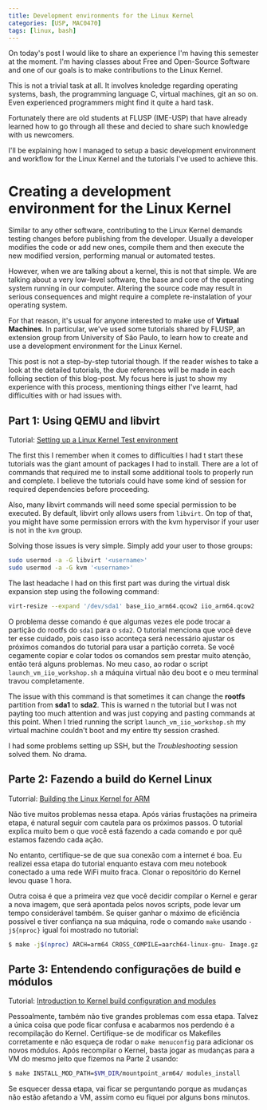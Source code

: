 ```yaml
---
title: Development environments for the Linux Kernel
categories: [USP, MAC0470]
tags: [linux, bash]
---
```


On today's post I would like to share an experience I'm having this semester at the moment.
I'm having classes about Free and Open-Source Software and one of our goals is to make
contributions to the Linux Kernel.

This is not a trivial task at all. It involves knoledge regarding operating systems, bash,
the programming language C, virtual machines, git an so on. Even experienced programmers
might find it quite a hard task.

Fortunately there are old students at FLUSP (IME-USP) that have already learned how to
go through all these and decied to share such knowledge with us newcomers.

I'll be explaining how I managed to setup a basic development environment and workflow
for the Linux Kernel and the tutorials I've used to achieve this.

# Creating a development environment for the Linux Kernel

Similar to any other software, contributing to the Linux Kernel demands testing changes
before publishing from the developer. Usually a developer modifies the code or add new ones,
compile them and then execute the new modified version, performing manual or automated testes.

However, when we are talking about a kernel, this is not that simple. We are talking about a
very low-level software, the base and core of the operating system running in our computer.
Altering the source code may result in serious consequences and might require a complete
re-instalation of your operating system.

For that reason, it's usual for anyone interested to make use of **Virtual Machines**.
In particular, we've used some tutorials shared by FLUSP, an extension group from University
of São Paulo, to learn how to create and use a development environment for the Linux Kernel.

This post is not a step-by-step tutorial though. If the reader wishes to take a look at
the detailed tutorials, the due references will be made in each folloing section of
this blog-post. My focus here is just to show my experience with this process, mentioning
things either I've learnt, had difficulties with or had issues with.

## Part 1: Using QEMU and libvirt

Tutorial: [Setting up a Linux Kernel Test environment](https://flusp.ime.usp.br/kernel/qemu-libvirt-setup/)

The first this I remember when it comes to difficulties I had t start these tutorials
was the giant amount of packages I had to install. There are a lot of commands that
required me to install some additional tools to properly run and complete. I believe
the tutorials could have some kind of session for required dependencies before proceeding.

Also, many libvirt commands will need some special permission to be executed. By default,
libvirt only allows users from `libvirt`. On top of that, you might have some permission
errors with the kvm hypervisor if your user is not in the `kvm` group.

Solving those issues is very simple. Simply add your user to those groups:

```bash
sudo usermod -a -G libvirt '<username>'
sudo usermod -a -G kvm '<username>'
```

The last headache I had on this first part was during the virtual disk expansion step
using the following command:

```bash
virt-resize --expand '/dev/sda1' base_iio_arm64.qcow2 iio_arm64.qcow2
```

O problema desse comando é que algumas vezes ele pode trocar a partição do rootfs
do `sda1` para o `sda2`. O tutorial menciona que você deve ter esse cuidado, pois
caso isso aconteça será necessário ajustar os próximos comandos do tutorial para
usar a partição correta. Se você cegamente copiar e colar todos os comandos sem prestar
muito atenção, então terá alguns problemas. No meu caso, ao rodar o script
`launch_vm_iio_workshop.sh` a máquina virtual não deu boot e o meu terminal travou
completamente.

The issue with this command is that sometimes it can change the **rootfs** partition
from **sda1** to **sda2**. This is warned n the tutorial but I was not payting too much
attention and was just copying and pasting commands at this point. When I tried running
the script `launch_vm_iio_workshop.sh` my virtual machine couldn't boot and my entire
tty session crashed.

I had some problems setting up SSH, but the *Troubleshooting* session solved them.
No drama.

## Parte 2: Fazendo a build do Kernel Linux

Tutorrial: [Building the Linux Kernel for ARM](https://flusp.ime.usp.br/kernel/build-linux-for-arm/)

Não tive muitos problemas nessa etapa. Após várias frustações na primeira etapa, é natural seguir com cautela para os próximos passos. O tutorial explica muito bem o que você está fazendo a cada comando e por quê estamos fazendo cada ação.

No entanto, certifique-se de que sua conexão com a internet é boa. Eu realizei essa etapa do tutorial enquanto estava com meu notebook conectado a uma rede WiFi muito fraca. Clonar o repositório do Kernel levou quase 1 hora.

Outra coisa é que a primeira vez que você decidir compilar o Kernel e gerar a nova imagem, que será apontada pelos novos scripts, pode levar um tempo considerável também. Se quiser ganhar o máximo de eficiência possível e tiver confiança na sua máquina, rode o comando `make` usando `-j${nproc}` igual foi mostrado no tutorial:

```bash
$ make -j$(nproc) ARCH=arm64 CROSS_COMPILE=aarch64-linux-gnu- Image.gz modules
```

## Parte 3: Entendendo configurações de build e módulos

Tutorial: [Introduction to Kernel build configuration and modules](https://flusp.ime.usp.br/kernel/modules-intro/)

Pessoalmente, também não tive grandes problemas com essa etapa. Talvez a única coisa que pode ficar confusa e acabarmos nos perdendo é a recompilação do Kernel. Certifique-se de modificar os Makefiles corretamente e não esqueça de rodar o `make menuconfig` para adicionar os novos módulos. Após recompilar o Kernel, basta jogar as mudanças para a VM do mesmo jeito que fizemos na Parte 2 usando:

```bash
$ make INSTALL_MOD_PATH=$VM_DIR/mountpoint_arm64/ modules_install
```

Se esquecer dessa etapa, vai ficar se perguntando porque as mudanças não estão afetando a VM, assim como eu fiquei por alguns bons minutos.
